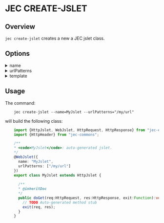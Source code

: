 # JEC CREATE-JSLET

## Overview

`jec create-jslet` creates a new a JEC jslet class.

## Options

<details>
    <summary>name</summary>
    <p><b>- required:</b> yes</p>
    <pre>jec create-jslet --name=MyJslet --urlPatterns="/my/url"</pre>
    <p>The name of the jslet class.<p>
</details>
<details>
    <summary>urlPatterns</summary>
    <p><b>- required:</b> yes</p>
    <pre>jec create-jslet --name=MyJslet --urlPatterns="/my/url"</pre>
    <p>The patterns associated with the jslet to specify URL mapping.<p>
</details>
<details>
    <summary>template</summary>
    <p><b>- required:</b> no</p>
    <pre>jec create-jslet --name=MyJslet --urlPatterns="/my/url" --template="myTemplate.ejs"</pre>
    <p>The template file associated with this jslet.<p>
</details>

## Usage

The command:

```shell
    jec create-jslet --name=MyJslet --urlPatterns="/my/url"
```

will build the following class:

```typescript
    import {HttpJslet, WebJslet, HttpRequest, HttpResponse} from "jec-exchange";
    import {HttpHeader} from "jec-commons";

    /**
    * <code>MyJslet</code>: auto-generated jslet.
    */
    @WebJslet({
      name: "MyJslet",
      urlPatterns: ["/my/url"]
    })
    export class MyJslet extends HttpJslet {
      
      /**
      * @inheritDoc
      */
      public doGet(req:HttpRequest, res:HttpResponse, exit:Function):void {
        // TODO Auto-generated method stub
        exit(req, res);
      }
    }
```